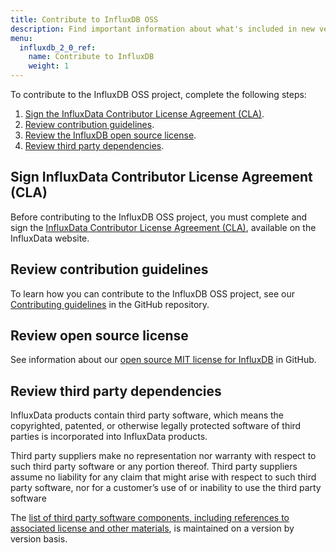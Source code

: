 ```yaml
---
title: Contribute to InfluxDB OSS
description: Find important information about what's included in new versions of InfluxData products.
menu:
  influxdb_2_0_ref:
    name: Contribute to InfluxDB
    weight: 1
---
```


To contribute to the InfluxDB OSS project, complete the following steps:

1. [Sign the InfluxData Contributor License Agreement (CLA)](#sign-influxdata-contributor-license-agreement-cla).
2. [Review contribution guidelines](#review-contribution-guidelines).
3. [Review the InfluxDB open source license](#review-open-source-license).
4. [Review third party dependencies](#review-third-party-dependencies).

## Sign InfluxData Contributor License Agreement (CLA)

Before contributing to the InfluxDB OSS project, you must complete and sign the [InfluxData Contributor License Agreement (CLA)](https://www.influxdata.com/legal/cla/), available on the InfluxData website.

## Review contribution guidelines

To learn how you can contribute to the InfluxDB OSS project, see our [Contributing guidelines](https://github.com/influxdata/influxdb/blob/master/CONTRIBUTING.md) in the GitHub repository.

## Review open source license

See information about our [open source MIT license for InfluxDB](https://github.com/influxdata/influxdb/blob/master/LICENSE) in GitHub.

## Review third party dependencies

InfluxData products contain third party software, which means the copyrighted, patented, or otherwise legally protected software of third parties is incorporated into InfluxData products.

Third party suppliers make no representation nor warranty with respect to such third party software or any portion thereof. Third party suppliers assume no liability for any claim that might arise with respect to such third party software, nor for a customer’s use of or inability to use the third party software

The [list of third party software components, including references to associated license and other materials](h/enterprise_influxdb/v2.0/contributing/third-party/), is maintained on a version by version basis.
